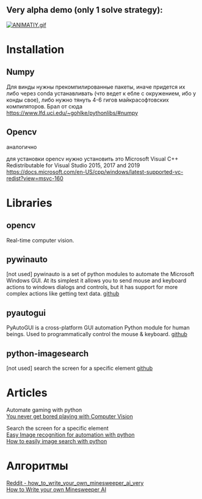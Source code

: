 Very alpha demo (only 1 solve strategy):
----------------------------------------

[![ANIMATIY.gif](https://s1.gifyu.com/images/ANIMATIY.gif)](https://gifyu.com/image/eNik)


Installation
=====================

Numpy
------------

Для винды нужны прекомпилированные пакеты, иначе придется их либо через conda устанавливать (что ведет к ебле с 
окружением, ибо у конды свое), либо нужно тянуть 4-6 гигов майкрасофтовских компиляторов. Брал от сюда
https://www.lfd.uci.edu/~gohlke/pythonlibs/#numpy

Opencv
-------------

аналогично

для установки opencv нужно установить это
 Microsoft Visual C++ Redistributable for Visual Studio 2015, 2017 and 2019
https://docs.microsoft.com/en-US/cpp/windows/latest-supported-vc-redist?view=msvc-160


Libraries
========================

opencv
-------------

Real-time computer vision.

pywinauto
--------------

[not used] pywinauto is a set of python modules to automate the Microsoft Windows GUI. At its simplest it allows you to send mouse and keyboard actions to windows dialogs and controls, but it has support for more complex actions like getting text data.
 [github](https://github.com/pywinauto/pywinauto)

pyautogui
-----------------

PyAutoGUI is a cross-platform GUI automation Python module for human beings. Used to programmatically control the mouse & keyboard.
 [github](https://github.com/asweigart/)

python-imagesearch
-------------------

[not used] search the screen for a specific element
 [github](https://github.com/drov0/python-imagesearch)

Articles
==================

Automate gaming with python  
 [You never get bored playing with Computer Vision](https://towardsdatascience.com/you-never-get-bored-playing-with-computer-vision-cb93cbd3274a)

Search the screen for a specific element  
 [Easy Image recognition for automation with python](https://medium.com/@martin.lees/image-recognition-for-automation-with-python-711ac617b4e5)  
 [How to easily image search with python](https://brokencode.io/how-to-easily-image-search-with-python/)  

Алгоритмы
====================  
[Reddit - how_to_write_your_own_minesweeper_ai_very](https://www.reddit.com/r/programming/comments/15c4e1/how_to_write_your_own_minesweeper_ai_very/)  
[How to Write your own Minesweeper AI](https://luckytoilet.wordpress.com/2012/12/23/2125/)  